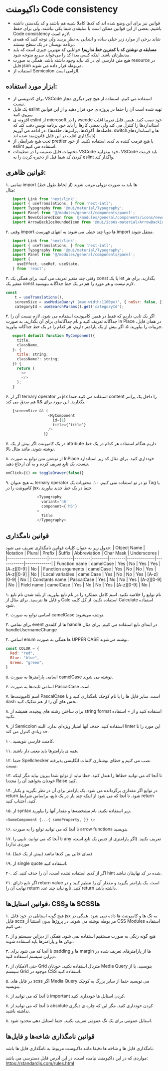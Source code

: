 # داکیومنت Code consistency

* قوانین نیز برای این وضع شده اند که کدها کاملا شبیه هم باشند و کد یکدستی داشته باشیم. بعضی از این قوانین ممکن است با سلیقه‌ی شما یکی نباشند، ولی برای حفظ  Code consistency لازم است.   
* شاید برخی از موارد زیر خیلی ساده و ابتدایی به نظر برسد ولی توجه کنید که همه‌ی برنامه نویسان در یک سطح نیستند.  
* **مسابقه ی نوشتن کد با کمترین خط نداریم\!** خوانایی کد مهترین چیزی است که باید مدنظرتان باشد. اینکه کسی بعدا کد را می‌خواند سریع متوجه شود.
* هیچ متن فارسی ای در کد نباید وجود داشته باشد. همگی به صورت resource در فایل json مربوطه قرار داده می شوند.
* استفاده از  Semicolon الزامی است.


## ابزار مورد استفاده: 

* برای کدنویسی از VSCode استفاده می کنیم. استفاده از هیچ چیز دیگری مجاز نیست.  
* یک فایل eslint تهیه شده است آن را حتما در پروژه ی خود قرار دهید و از این قوانین پیروی کنید.  
* افزونه ی eslint از microsoft را در vscode خود نصب کنید. همین فایل تقریبا اغلب استانداردها را کنترل می کند ولی بعضی کارها را باید خود برنامه نویس دقت کند که در ادامه می آوریم. (فاصله‌ها، آکولاد‌ها، پرانتزها، حلقه‌ها، switchها و استانداردهای نامگذاری اغلب در این فایل قانون‌مند شده اند)  
* تحت هیچ شرایطی از prettier یا هیچ فرمت کننده ی کدی استفاده نکنید. از خود eslint استفاده می کنیم.  
* محتویات فایل ضمیمه را در تنظیمات VSCode خود بیفزایید، VSCode باید فرمت کردن کد شما قبل از ذخیره کردن را به eslint واگذار کند.

## قوانین ظاهری:

۱. تمامی import ها باید به صورت نزولی مرتب شوند (از لحاظ طول خط)  
   مثال:  
```javascript 
   import Link from 'next/link';  
   import { useTranslations, } from 'next-intl';  
   import Typography from '@mui/material/Typography';  
   import Panel from '@/modules/general/components/panel';  
   import NewsColoredIcon from '@/modules/general/components/icons/news-colored';  
   import ArrowBackIosRoundedIcon from '@mui/icons-material/ArrowBackIosRounded';
```
     
۲. وقتی import ها دویا چند خطی می شوند به انتهای فهرست import منتقل شوند.  
```javascript
   import Link from 'next/link';  
   import { useTranslations, } from 'next-intl';  
   import Typography from '@mui/material/Typography';  
   import Panel from '@/modules/general/components/panel';  
   import {  
     useEffect, useRef, useState,  
   } from 'react';
```
۳. وقتی چند متغیر تعریف می کنید، برای همگی یک const یا یک let بگذارید. برای هر متغیر یک const لازم نیست و هر مورد را هم در یک خط جداگانه بنویسید.

```javascript
const  
    t = useTranslations(),  
    screenSize = useMediaQuery('(max-width:1100px)', { noSsr: false, }),  
    categoryId = useSearchParams().get('categoryId');
```

۴. اگر یک تایپ داریم که فقط در همین کامپوننت استفاده می شود، لازم نیست آن را جداگانه تعریف کنید و نام جداگانه‌ای برای آن بگذارید. به صورت In Place در همان فایل، جزییات را بیاورید.
۵. اگر بیش از یک پارامتر داریم، هر کدام را در یک خط جداگانه بیاورید.
```javascript
   export default function MyComponent({  
     title,  
     className,  
   }: {  
     title: string;  
     className?: string;  
   }) {   
     return (  
       <>  
       </>  
     );  
   }
```
۶. اگر از ternary operator در jsx استفاده می کنید حتما content را داخل یک پرانتز بگذارید. این مورد برای && هم صدق می کند.

```javascript
   {screenSize && (  
                   <MyComponent  
                     id={1}  
                     title={‘title’}  
                   />  
                 )}
```
۷. در یک کامپوننت اگر بیش از یک attribute داریم هنگام استفاده هر کدام در یک خط نوشته شوند. مانند مثال بالا.

۸. از نوشتن متن توابع به صورت InPlace خودداری کنید. برای مثال کد زیر استاندارد نیست. یک تابع تعریف کرده و به آن ارجاع دهید.
```javascript
onClick={() => toggleDrawer(false)}
```
۹. به هیچ عنوان ternary operator تو در تو استفاده نمی کنیم.
۱۰. محتویات یک Tag یا کامپوننت را در jsx، حتما در یک خط جدید بیاورید.
```javascript
              <Typography  
                variant='h6'  
                component={'h6'}  
              >  
                Title  
              </Typography>
```



## قوانین نامگذاری
جدول زیر به عنوان کلیات قوانین نامگذاری تعریف می شود:
| Object Name        | Notation   | Plural | Prefix | Suffix | Abbreviation | Char Mask  | Underscores |
|--------------------|------------|--------|--------|--------|--------------|------------|-------------|
| Function name      | camelCase  | Yes    | No     | Yes    | Yes          | [A-z][0-9] | No          |
| Function arguments | camelCase  | Yes    | No     | No     | Yes          | [A-z][0-9] | No          |
| Local variables    | camelCase  | Yes    | No     | No     | Yes          | [A-z][0-9] | No          |
| Constants name     | PascalCase | Yes    | No     | No     | Yes          | [A-z][0-9] | No          |
| Field name         | camelCase  | Yes    | No     | No     | Yes          | [A-z][0-9] | No          |




۱. نام توابع را خلاصه نکنید. اسم کامل عملکرد را در نام تابع بیاورید. از بلند شدن نام تابع و فایل ها نترسید. برای مثال از Calc استفاده نکنید، از کل کلمه Calculate استفاده شود.

۲. اسامی توابع به صورت camelCase نوشته می‌شوند.

۳. برای تمامی event ها از کلمه‌ی handle در ابتدای تابع استفاده می کنیم. برای مثال handleUsernameChange

۴. اسامی enum ها همگی به صورت UPPER CASE نوشته می‌شوند.
```javascript
const COLOR = {
  Red: "red",
  Blue: "blue",
  Green: "green",
}
```
۵. اسامی پارامترها به صورت camelCase نوشته می شوند.

۶. اسامی ثابت‌ها به صورت PascalCase است.

۷. اسم کامپوننت‌ها PascalCase است. سایر فایل ها را با نام کوچک نامگذاری کنید و با dash بخش های آن را از هم تفکیک کنید.

۸. برای ساختن رشته های پیچیده، همیشه از string format استفاده کنید و از + استفاده نکنید.  
   
۹. از Semicolon استفاده کنید. حذف آنها امتیاز ویژه‌ای ندارد. البته linter این مورد را تا حد زیادی کنترل می کند.
    
۱۰. کامنت فارسی ننویسید.
    
۱۱. همه ی پارامترها باید معنی دار باشند.
    
۱۲. حتما Spellchecker نصب می کنیم و خطای نوشتاری کلمات انگلیسی پذیرفته نیست.

۱۳. تا آنجا که می توانید خطاها را هندل کنید. خطا نباید از توابع شما بیرون بیاید مگر اینکه خودتان بخواهید آن را مجددا Raise کنید.

۱۴. در  توابع اگر مقداری برگردانده می شود، یک پارامتر  برای آن در نظر بگیرید و یکبار return شود. تا آنجا که می شود از اینکه چند بار در یک تابع، براساس شرایط return کنید، اجتناب کنید.

۱۵. از syntax زیر استفاده نکنید. نام مشخصه‌ها و مقدار آنها را بیاورید.  
```javascript
<SomeComponent {...{ someProperty, }} \>
```

۱۶. تا آنجا که می توانید توابع را به صورت arrow functions بنویسید.  

۱۷. تا آنجا که می توانید، تایپی را any تعریف نکنید. (اگر پارامتری از جنس یک تابع است، موردی ندارد)

۱۸. فضای خالی بین کدها نباشد (بیش از یک خط)

۱۹. از single quote  استفاده کنید.
    
۲۰. اگر از کدی استفاده نشده است، آن را حذف کنید. کد hint شده در کد نهاییتان نباشد.  

۲۱. اگر تابع دارای return value است. یک پارامتر بگیرید و مقدار آن را تنظیم کنید و در نهایت آن را return کنید. تابع نباید چند عدد return داشته باشد.  









## قوانین استایل‌ها، CSSها و SCSSها

۱. هیچ گونه استایلی در خود فایل jsx به تگ ها و کامپوننت ها داده نمی شود. همگی در فایل sccs مر بوطه نوشته می شوند. در پروژها بدون استثنا از CSS Modules استفاده می کنیم.
   
۲. هیچ گونه رنگی به صورت مستقیم استفاده نمی شود. همگی از دیزاین سیستم و از توکن ها و پارامترها باید استفاده شوند.
   
۳. تا آنجا که می شود برای padding ها و margin ها از پارامترهای تعریف شده در دیزاین سیستم استفاده کنید.
   
۴. حتی الامکان از Grid متریال استفاده نکنید. خودتان Media Query بنویسید. یا از سیستم Grid موجود در CSS استفاده کنید.

۵. در فایل های scss اگر Media Query می نویسید حتما از سایز بزرگ به کوچک بنویسید.

۶. تا آنجا که می توانید از  important کردن استایل ها خودداری کنید.

۷. تا آنجا که می توانید از absolute کردن خودداری کنید. مگر این که چاره ی دیگری نداشته باشید.

۸. استایل عمومی برای یک تگ عمومی تعریف نکنید. حتما استایل دهی محدود شود.




## قوانین نامگذاری شاخه‌ها و فایل‌ها

   
نامگذاری فایل ها و شاخه ها دقیقا مانند داکیومنت مربوط به نامگذاری فایل ها باشد.  


 مواردی که در این داکیومنت نیامده است، در این آدرس قابل دسترسی می باشد:
https://standardjs.com/rules.html


